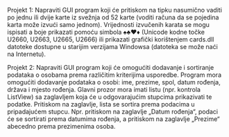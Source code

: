 Projekt 1:
  Napraviti GUI program koji će pritiskom na tipku nasumično vaditi po jednu ili dvije karte iz svežnja od 52 karte (voditi računa da se pojedina karta može izvući samo jednom). Vrijednosti
  izvučenih karata se mogu ispisati a boje prikazati pomoću simbola ♠♣♥♦ (Unicode kodne točke U2660, U2663, U2665, U2666) ili prikazati grafički korištenjem cards.dll datoteke dostupne u starijim verzijama Windowsa (datoteka se može naći na Internetu).

Projekt 2:
  Napraviti GUI program koji će omogućiti dodavanje i sortiranje podataka o osobama prema različitim kriterijima usporedbe. Program mora omogućiti dodavanje podataka o osobi: ime, prezime, spol, 
  datum rođenja, država i mjesto rođenja. Glavni prozor mora imati listu (npr. kontrola ListView) sa zaglavljem koja će u odgovarajućim stupcima prikazivati te podatke. Pritiskom na zaglavlje, 
  lista se sortira prema podacima u pripadajućem stupcu. Npr. pritiskom na zaglavlje „Datum rođenja“, podaci će se sortirati prema datumima rođenja, a pritiskom na zaglavlje „Prezime“ abecedno prema prezimenima osoba.
